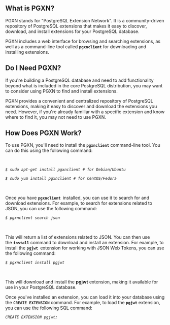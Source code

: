 <h2>What is PGXN?</h2>
<p>PGXN stands for "PostgreSQL Extension Network". It is a community-driven repository of PostgreSQL extensions that makes it easy to discover, download, and install extensions for your PostgreSQL database.</p>
<p>PGXN includes a web interface for browsing and searching extensions, as well as a command-line tool called <code><strong>pgxnclient</strong></code>&nbsp;for downloading and installing extensions.</p>
<h2>Do I Need PGXN?</h2>
<p>If you're building a PostgreSQL database and need to add functionality beyond what is included in the core PostgreSQL distribution, you may want to consider using PGXN to find and install extensions.</p>
<p>PGXN provides a convenient and centralized repository of PostgreSQL extensions, making it easy to discover and download the extensions you need. However, if you're already familiar with a specific extension and know where to find it, you may not need to use PGXN.</p>
<h2>How Does PGXN Work?</h2>
<p>To use PGXN, you'll need to install the&nbsp;<code><strong>pgxnclient</strong></code>&nbsp;command-line tool. You can do this using the following command: </p>
<p>&nbsp;</p>

<p><em><code>$ sudo apt-get install pgxnclient # for Debian/Ubuntu</code></em></p>
<p><em><code>$ sudo yum install pgxnclient # for CentOS/Fedora</code></em></p>

<p>&nbsp;</p>
<p>Once you have&nbsp;<code><strong>pgxnclient&nbsp;</strong></code>installed, you can use it to search for and download extensions. For example, to search for extensions related to JSON, you can use the following command:</p>
<p><em><code>$ pgxnclient search json</code></em></p>
<p>&nbsp;</p>
<p>This will return a list of extensions related to JSON. You can then use the&nbsp;<code><strong>install</strong></code>&nbsp;command to download and install an extension. For example, to install the&nbsp;<code><strong>pgjwt&nbsp;</strong></code>extension for working with JSON Web Tokens, you can use the following command:</p>
<p><em><code>$ pgxnclient install pgjwt</code></em></p>
<p>&nbsp;</p>
<p>This will download and install the&nbsp;<strong>pgjwt</strong>&nbsp;extension, making it available for use in your PostgreSQL database.</p>
<p>Once you've installed an extension, you can load it into your database using the&nbsp;<code><strong>CREATE EXTENSION</strong></code> command. For example, to load the&nbsp;<code><strong>pgjwt</strong></code>&nbsp;extension, you can use the following SQL command:</p>
<p><em><code>CREATE EXTENSION pgjwt;</code></em></p>

